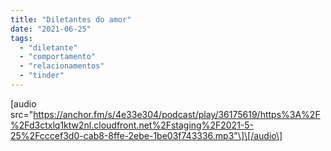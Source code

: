```yaml
---
title: "Diletantes do amor"
date: "2021-06-25"
tags: 
  - "diletante"
  - "comportamento"
  - "relacionamentos"
  - "tinder"
---
```


\[audio src="https://anchor.fm/s/4e33e304/podcast/play/36175619/https%3A%2F%2Fd3ctxlq1ktw2nl.cloudfront.net%2Fstaging%2F2021-5-25%2Fcccef3d0-cab8-8ffe-2ebe-1be03f743336.mp3"\]\[/audio\]
